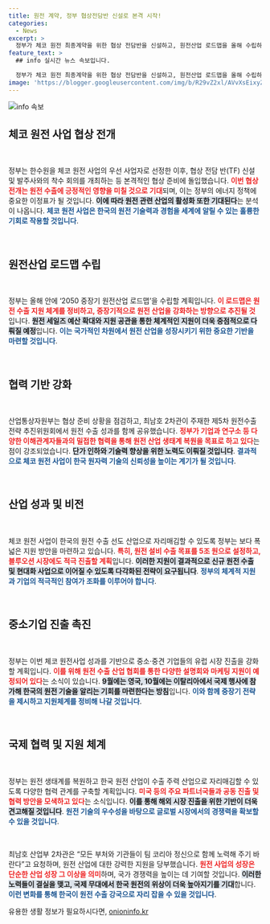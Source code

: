 ```yaml
---
title: 원전 계약, 정부 협상전담반 신설로 본격 시작!
categories:
  - News
excerpt: >
  정부가 체코 원전 최종계약을 위한 협상 전담반을 신설하고, 원전산업 로드맵을 올해 수립하기로 했다. 원전 수출 선도를 위해 강력한 지원체계를 마련하며, 글로벌 시장 공략에 나선다.
feature_text: >
  ## info 실시간 뉴스 속보입니다.

  정부가 체코 원전 최종계약을 위한 협상 전담반을 신설하고, 원전산업 로드맵을 올해 수립하기로 했다. 원전 수출 선도를 위해 강력한 지원체계를 마련하며, 글로벌 시장 공략에 나선다.
image: 'https://blogger.googleusercontent.com/img/b/R29vZ2xl/AVvXsEixyZcFfHzMRdzZMjFBmAUKJYCLCGyLL1o632UiGVXcaFdKo_bkvkuCioo0uUKlGfBVcT3P84aROyZIXSBEx3Aw5nCQ3pTgDom1WDC4m8eifvWiAmWEEVb4x6G_l8C0QH225ldMjyaFvpxGEBGNO37VmDTDMHGhJPq73UglMfDca1-0aw/s1600/blogspot.png'
---
```


<p><img src="https://blogger.googleusercontent.com/img/b/R29vZ2xl/AVvXsEixyZcFfHzMRdzZMjFBmAUKJYCLCGyLL1o632UiGVXcaFdKo_bkvkuCioo0uUKlGfBVcT3P84aROyZIXSBEx3Aw5nCQ3pTgDom1WDC4m8eifvWiAmWEEVb4x6G_l8C0QH225ldMjyaFvpxGEBGNO37VmDTDMHGhJPq73UglMfDca1-0aw/s1600/blogspot.png" alt="info 속보" /></p>

<h2 data-ke-size="size26">체코 원전 사업 협상 전개</h2>

<p data-ke-size="size16">&nbsp;</p>

<p>정부는 한수원을 체코 원전 사업의 우선 사업자로 선정한 이후, 협상 전담 반(TF) 신설 및 발주사와의 착수 회의를 개최하는 등 본격적인 협상 준비에 돌입했습니다. <b><span style="color: #ee2323;">이번 협상 전개는 원전 수출에 긍정적인 영향을 미칠 것으로 기대</span></b>되며, 이는 정부의 에너지 정책에 중요한 이정표가 될 것입니다. <b><span style="background-color: #21538527;">이에 따라 원전 관련 산업의 활성화 또한 기대된다</span></b>는 분석이 나옵니다. <b><span style="color: #1a5490;">체코 원전 사업은 한국의 원전 기술력과 경험을 세계에 알릴 수 있는 훌륭한 기회로 작용할 것입니다</span></b>.</p>

<p data-ke-size="size16">&nbsp;</p>

<h2 data-ke-size="size26">원전산업 로드맵 수립</h2>

<p data-ke-size="size16">&nbsp;</p>

<p>정부는 올해 안에 ‘2050 중장기 원전산업 로드맵’을 수립할 계획입니다. <b><span style="color: #ee2323;">이 로드맵은 원전 수출 지원 체계를 정비하고, 중장기적으로 원전 산업을 강화하는 방향으로 추진될 것</span></b>입니다. <b><span style="background-color: #21538527;">원전 세일즈 예산 확대와 지원 공관을 통한 체계적인 지원이 더욱 중점적으로 다뤄질 예정</span></b>입니다. <b><span style="color: #1a5490;">이는 국가적인 차원에서 원전 산업을 성장시키기 위한 중요한 기반을 마련할 것입니다</span></b>.</p>

<p data-ke-size="size16">&nbsp;</p>

<h2 data-ke-size="size26">협력 기반 강화</h2>

<p data-ke-size="size16">&nbsp;</p>

<p>산업통상자원부는 협상 준비 상황을 점검하고, 최남호 2차관이 주재한 제5차 원전수출전략 추진위원회에서 원전 수출 성과를 함께 공유했습니다. <b><span style="color: #ee2323;">정부가 기업과 연구소 등 다양한 이해관계자들과의 밀접한 협력을 통해 원전 산업 생태계 복원을 목표로 하고 있다</span></b>는 점이 강조되었습니다. <b><span style="background-color: #21538527;">단가 인하와 기술력 향상을 위한 노력도 이뤄질 것입니다</span></b>. <b><span style="color: #1a5490;">결과적으로 체코 원전 사업이 한국 원자력 기술의 신뢰성을 높이는 계기가 될 것입니다</span></b>.</p>

<p data-ke-size="size16">&nbsp;</p>

<h2 data-ke-size="size26">산업 성과 및 비전</h2>

<p data-ke-size="size16">&nbsp;</p>

<p>체코 원전 사업이 한국의 원전 수출 선도 산업으로 자리매김할 수 있도록 정부는 보다 폭넓은 지원 방안을 마련하고 있습니다. <b><span style="color: #ee2323;">특히, 원전 설비 수출 목표를 5조 원으로 설정하고, 블루오션 시장에도 적극 진출할 계획</span></b>입니다. <b><span style="background-color: #21538527;">이러한 지원이 결과적으로 신규 원전 수출 및 현대화 사업으로 이어질 수 있도록 다각화된 전략이 요구됩니다</span></b>. <b><span style="color: #1a5490;">정부의 체계적 지원과 기업의 적극적인 참여가 조화를 이루어야 합니다</span></b>.</p>

<p data-ke-size="size16">&nbsp;</p>

<h2 data-ke-size="size26">중소기업 진출 촉진</h2>

<p data-ke-size="size16">&nbsp;</p>

<p>정부는 이번 체코 원전사업 성과를 기반으로 중소·중견 기업들의 유럽 시장 진출을 강화할 계획입니다. <b><span style="color: #ee2323;">이를 위해 원전 수출 산업 협회를 통한 다양한 설명회와 마케팅 지원이 예정되어 있다</span></b>는 소식이 있습니다. <b><span style="background-color: #21538527;">9월에는 영국, 10월에는 이탈리아에서 국제 행사에 참가해 한국의 원전 기술을 알리는 기회를 마련한다는 방침</span></b>입니다. <b><span style="color: #1a5490;">이와 함께 중장기 전략을 제시하고 지원체계를 정비해 나갈 것입니다</span></b>.</p>

<p data-ke-size="size16">&nbsp;</p>

<h2 data-ke-size="size26">국제 협력 및 지원 체계</h2>

<p data-ke-size="size16">&nbsp;</p>

<p>정부는 원전 생태계를 복원하고 한국 원전 산업이 수출 주력 산업으로 자리매김할 수 있도록 다양한 협력 관계를 구축할 계획입니다. <b><span style="color: #ee2323;">미국 등의 주요 파트너국들과 공동 진출 및 협력 방안을 모색하고 있다</span></b>는 소식입니다. <b><span style="background-color: #21538527;">이를 통해 해외 시장 진출을 위한 기반이 더욱 견고해질 것입니다</span></b>. <b><span style="color: #1a5490;">원전 기술의 우수성을 바탕으로 글로벌 시장에서의 경쟁력을 확보할 수 있을 것입니다</span></b>.</p>

<p data-ke-size="size16">&nbsp;</p>

<p>최남호 산업부 2차관은 “모든 부처와 기관들이 팀 코리아 정신으로 함께 노력해 주기 바란다”고 요청하며, 원전 산업에 대한 강력한 지원을 당부했습니다. <b><span style="color: #ee2323;">원전 사업의 성장은 단순한 산업 성장 그 이상을 의미</span></b>하며, 국가 경쟁력을 높이는 데 기여할 것입니다. <b><span style="background-color: #21538527;">이러한 노력들이 결실을 맺고, 국제 무대에서 한국 원전의 위상이 더욱 높아지기를 기대</span></b>합니다. <b><span style="color: #1a5490;">이런 변화를 통해 한국이 원전 수출 강국으로 자리 잡을 수 있을 것입니다</span></b>.</p>
유용한 생활 정보가 필요하시다면, <a href="https://onioninfo.kr" rel="dofollow">onioninfo.kr</a>


